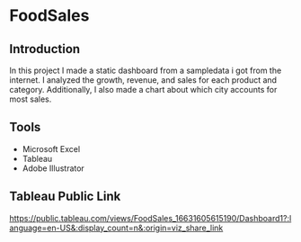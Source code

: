 # FoodSales

## Introduction
In this project I made a static dashboard from a sampledata i got from the internet. I analyzed the growth, revenue, and sales for each product and category. Additionally, I also made a chart about which city accounts for most sales.

## Tools
* Microsoft Excel
* Tableau
* Adobe Illustrator

## Tableau Public Link
https://public.tableau.com/views/FoodSales_16631605615190/Dashboard1?:language=en-US&:display_count=n&:origin=viz_share_link
